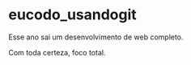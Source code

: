 # eucodo_usandogit

Esse ano sai um desenvolvimento de web completo.

Com toda certeza, foco total.
